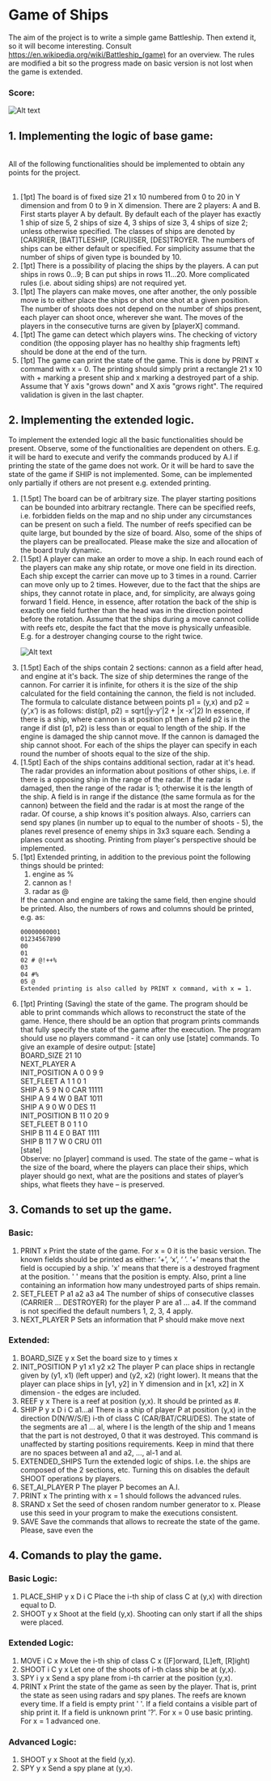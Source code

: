 # Game of Ships
The aim of the project is to write a simple game Battleship. Then extend it, so it will become
interesting. Consult https://en.wikipedia.org/wiki/Battleship_(game) for an overview. The rules are
modified a bit so the progress made on basic version is not lost when the game is extended.

### Score:
![Alt text](score.png?raw=true "score.png")

## 1. Implementing the logic of base game:
<br>
All of the following functionalities should be implemented to obtain any points for the project. <br><br>
<ol>
<li>[1pt] The board is of fixed size 21 x 10  numbered from 0 to 20 in Y dimension and from 0 to 9
in X dimension. There are 2 players: A and B. First starts player A by default.
By default each of the player has exactly 1 ship of size 5, 2 ships of size 4, 3 ships of size 3, 4
ships of size 2; unless otherwise specified. The classes of ships are denoted by [CAR]RIER,
[BAT]TLESHIP, [CRU]ISER, [DES]TROYER. The numbers of ships can be either default or
specified. For simplicity assume that the number of ships of given type is bounded by 10.</li>

<li>[1pt] There is a possibility of placing the ships by the players. A can put ships in rows 0...9; B
can put ships in rows 11...20. More complicated rules (i.e. about siding ships) are not required
yet.</li>
<li>[1pt] The players can make moves, one after another, the only possible move is to either place
the ships or shot one shot at a given position. The number of shoots does not depend on the
number of ships present, each player can shoot once, wherever she want. The moves of the
players in the consecutive turns are given by [playerX] command.</li>
<li>[1pt] The game can detect which players wins. The checking of victory condition (the opposing
player has no healthy ship fragments left) should be done at the end of the turn. </li>
<li>[1pt] The game can print the state of the game. This is done by PRINT x command with x = 0.
The printing should simply print a rectangle 21 x 10 with + marking a present ship and x
marking a destroyed part of a ship. Assume that Y axis "grows down" and X axis "grows right".
The required validation is given in the last chapter. </li>
</ol>

## 2. Implementing the extended logic.
<p>To implement the extended logic all the basic functionalities should be present. Observe, some of the
functionalities are dependent on others. E.g. it will be hard to execute and verify the commands
produced by A.I if printing the state of the game does not work. Or it will be hard to save the state of
the game if SHIP is not implemented. Some, can be implemented only partially if others are not present
e.g. extended printing.</p>
<ol>
<li>[1.5pt] The board can be of arbitrary size. The player starting positions can be bounded into
arbitrary rectangle. There can be specified reefs, i.e. forbidden fields on the map and no ship
under any circumstances can be present on such a field. The number of reefs specified can be
quite large, but bounded by the size of board. Also, some of the ships of the players can be
preallocated. Please make the size and allocation of the board truly dynamic.</li>
<li>[1.5pt] A player can make an order to move a ship. In each round each of the players can make
any ship rotate, or move one field in its direction. Each ship except the carrier can move up to 3
times in a round. Carrier can move only up to 2 times. However, due to the fact that the ships
are ships, they cannot rotate in place, and, for simplicity, are always going forward 1 field.
Hence, in essence, after rotation the back of the ship is exactly one field further than the head
was in the direction pointed before the rotation. Assume that the ships during a move cannot
collide with reefs etc, despite the fact that the move is physically unfeasible.
E.g.  for a destroyer changing course to the right twice. <br>

![Alt text](ships1.png?raw=true "ships1.png")
</li>
<li>[1.5pt] Each of the ships contain 2 sections: cannon as a field after head, and engine at it's back.
The size of ship determines the range of the cannon. For carrier it is infinite, for others it is the
size of the ship calculated for the field containing the cannon, the field is not included.
The formula to calculate distance between points p1 = (y,x) and p2 = (y’,x’) is as follows:
dist(p1, p2) = sqrt(|y-y’|2 + |x -x’|2)
In essence, if there is a ship, where cannon is at position p1 then a field p2 is in the range if dist
(p1, p2) is less than or equal to length of the ship.
If the engine is damaged the ship cannot move. If the cannon is damaged the ship cannot shoot.
For each of the ships the player can specify in each round the number of shoots equal to the size
of the ship.</li>
<li>[1.5pt] Each of the ships contains additional section, radar at it's head. The radar provides an
information about positions of other ships, i.e. if there is a opposing ship in the range of the
radar. If the radar is damaged, then the range of the radar is 1; otherwise it is the length of the
ship. A field is in range if the distance (the same formula as for the cannon) between the field
and the radar is at most the range of the radar. Of course, a ship knows it's position always.
Also, carriers can send spy planes (in number up to equal to the number of shoots - 5), the
planes revel presence of enemy ships in 3x3 square each. Sending a planes count as shooting.
Printing from player's perspective should be implemented.</li>
<li>[1pt] Extended printing, in addition to the previous point the following things should be printed:
<ol>
    <li>engine as %</li>
    <li>cannon as !</li>
    <li>radar as @</li>
    </ol>
If the cannon and engine are taking the same field, then engine should be printed. Also, the
numbers of rows and columns should be printed, e.g. as:

    
    00000000001 
    01234567890 
    00           
    01           
    02 # @!++%   
    03           
    04 #% 
    05 @ 
    Extended printing is also called by PRINT x command, with x = 1.
</li>
<li>
[1pt] Printing (Saving) the state of the game. The program should be able to print commands
which allows to reconstruct the state of the game. Hence, there should be an option that
program prints commands that fully specify the state of the game after the execution. The
program should use no players command - it can only use [state] commands.
To give an example of desire output:
[state] <br>
BOARD_SIZE 21 10 <br>
NEXT_PLAYER A <br>
INIT_POSITION A 0 0 9 9 <br>
SET_FLEET A 1 1 0 1 <br>
SHIP A 5 9 N 0 CAR 11111 <br>
SHIP A 9 4 W 0 BAT 1011 <br>
SHIP A 9 0 W 0 DES 11 <br>
INIT_POSITION B 11 0 20 9 <br>
SET_FLEET B 0 1 1 0 <br>
SHIP B 11 4 E 0 BAT 1111 <br>
SHIP B 11 7 W 0 CRU 011 <br>
[state] <br>
Observe: no [player] command is used. The state of the game – what is the size of the board,
where the players can place their ships, which player should go next, what are the positions and
states of player’s ships, what fleets they have – is preserved.</li>
</ol>

## 3. Comands to set up the game.

### Basic:
1. PRINT x
Print the state of the game. For x = 0 it is the basic version. The known fields should be
printed as either: ‘+’, ‘x’, ‘ ’. ‘+’ means that the field is occupied by a ship. 'x' means that
there is a destroyed fragment at the position. ' ' means that the position is empty. Also, print
a line containing an information how many undestroyed parts of ships remain.
2. SET_FLEET P a1 a2 a3 a4
The number of ships of consecutive classes (CARRIER ... DESTROYER) for the player P
are a1 ... a4. If the command is not specified the default numbers 1, 2, 3, 4 apply.
3. NEXT_PLAYER P
Sets an information that P should make move next

### Extended:
1. BOARD_SIZE y x
Set the board size to y times x
2. INIT_POSITION P y1 x1 y2 x2
The player P can place ships in rectangle given by (y1, x1) (left upper) and (y2, x2) (right
lower). It means that the player can place ships in [y1, y2] in Y dimension and in [x1, x2] in
X dimension - the edges are included.
3. REEF y x
There is a reef at position (y,x). It should be printed as #.
4. SHIP P y x D i C a1...al
There is a ship of player P at position (y,x) in the direction D(N/W/S/E) i-th of class C
(CAR/BAT/CRU/DES). The state of the segments are a1 … al, where l is the length of the
ship and 1 means that the part is not destroyed, 0 that it was destroyed. This command is
unaffected by starting positions requirements. Keep in mind that there are no spaces
between a1 and a2, …, al-1 and al.
5. EXTENDED_SHIPS
Turn the extended logic of ships. I.e. the ships are composed of the 2 sections, etc. Turning
this on disables the default SHOOT operations by players.
6. SET_AI_PLAYER P
The player P becomes an A.I.
7. PRINT x
The printing with x = 1 should follows the advanced rules.
8. SRAND x
Set the seed of chosen random number generator to x. Please use this seed in your program
to make the executions consistent.
9. SAVE
Save the commands that allows to recreate the state of the game. Please, save even the 

## 4. Comands to play the game.

### Basic Logic:
1. PLACE_SHIP y x D i C
Place the i-th ship of class C at (y,x) with direction equal to D.
2. SHOOT y x
Shoot at the field (y,x). Shooting can only start if all the ships were placed.
### Extended Logic:
1. MOVE i C x
Move the i-th ship of class C x ([F]orward, [L]eft, [R]ight)
2. SHOOT i C y x
Let one of the shoots of i-th class ship be at (y,x).
3. SPY i y x
Send a spy plane from i-th carrier at the position (y,x).
4. PRINT x
Print the state of the game as seen by the player. That is, print the state as seen using radars
and spy planes. The reefs are known every time. If a field is empty print ' '. If a field
contains a visible part of ship print it. If a field is unknown print '?'. For x = 0 use basic
printing. For x = 1 advanced one.
### Advanced Logic:
1. SHOOT y x
Shoot at the field (y,x).
2. SPY y x
Send a spy plane at (y,x).
